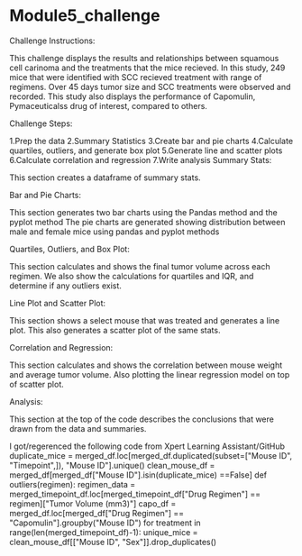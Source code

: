 # Module5_challenge
Challenge Instructions:

This challenge displays the results and relationships between squamous cell carinoma and the treatments that the mice recieved.
In this study, 249 mice that were identified with SCC recieved treatment with range of regimens.
Over 45 days tumor size and SCC treatments were observed and recorded.
This study also displays the performance of Capomulin, Pymaceuticalss drug of interest, compared to others.

Challenge Steps:

1.Prep the data
2.Summary Statistics
3.Create bar and pie charts
4.Calculate quartiles, outliers, and generate box plot
5.Generate line and scatter plots
6.Calculate correlation and regression
7.Write analysis
Summary Stats:

This section creates a dataframe of summary stats.

Bar and Pie Charts:

This section generates two bar charts using the Pandas method and the pyplot method
The pie charts are generated showing distribution between male and female mice using pandas and pyplot methods

Quartiles, Outliers, and Box Plot:

This section calculates and shows the final tumor volume across each regimen.
We also show the calculations for quartiles and IQR, and determine if any outliers exist.

Line Plot and Scatter Plot:

This section shows a select mouse that was treated and generates a line plot.
This also generates a scatter plot of the same stats.

Correlation and Regression:

This section calculates and shows the correlation between mouse weight and average tumor volume.
Also plotting the linear regression model on top of scatter plot.

Analysis:

This section at the top of the code describes the conclusions that were drawn from the data and summaries.

I got/regerenced the following code from Xpert Learning Assistant/GitHub
duplicate_mice = merged_df.loc[merged_df.duplicated(subset=["Mouse ID", "Timepoint",]), "Mouse ID"].unique()
clean_mouse_df = merged_df[merged_df["Mouse ID"].isin(duplicate_mice) ==False]
def outliers(regimen):
    regimen_data = merged_timepoint_df.loc[merged_timepoint_df["Drug Regimen"] == regimen]["Tumor Volume (mm3)"]
capo_df = merged_df.loc[merged_df["Drug Regimen"] == "Capomulin"].groupby("Mouse ID")
for treatment in range(len(merged_timepoint_df)-1):
unique_mice = clean_mouse_df[["Mouse ID", "Sex"]].drop_duplicates()

